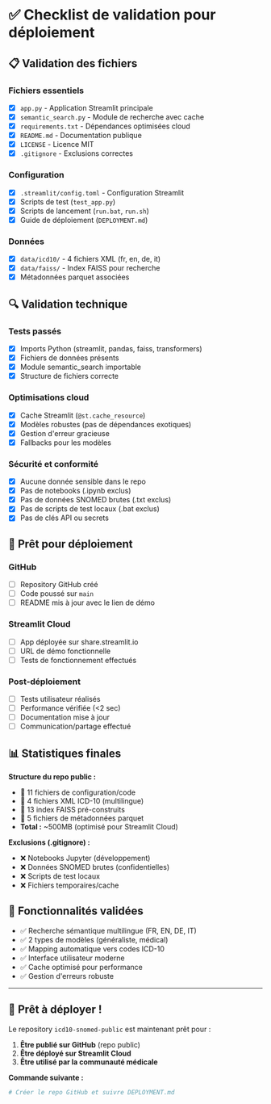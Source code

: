 # ✅ Checklist de validation pour déploiement

## 📋 Validation des fichiers

### Fichiers essentiels
- [x] `app.py` - Application Streamlit principale
- [x] `semantic_search.py` - Module de recherche avec cache
- [x] `requirements.txt` - Dépendances optimisées cloud
- [x] `README.md` - Documentation publique
- [x] `LICENSE` - Licence MIT
- [x] `.gitignore` - Exclusions correctes

### Configuration
- [x] `.streamlit/config.toml` - Configuration Streamlit
- [x] Scripts de test (`test_app.py`)
- [x] Scripts de lancement (`run.bat`, `run.sh`)
- [x] Guide de déploiement (`DEPLOYMENT.md`)

### Données
- [x] `data/icd10/` - 4 fichiers XML (fr, en, de, it)
- [x] `data/faiss/` - Index FAISS pour recherche
- [x] Métadonnées parquet associées

## 🔍 Validation technique

### Tests passés
- [x] Imports Python (streamlit, pandas, faiss, transformers)
- [x] Fichiers de données présents
- [x] Module semantic_search importable
- [x] Structure de fichiers correcte

### Optimisations cloud
- [x] Cache Streamlit (`@st.cache_resource`)
- [x] Modèles robustes (pas de dépendances exotiques)
- [x] Gestion d'erreur gracieuse
- [x] Fallbacks pour les modèles

### Sécurité et conformité
- [x] Aucune donnée sensible dans le repo
- [x] Pas de notebooks (.ipynb exclus)
- [x] Pas de données SNOMED brutes (.txt exclus)
- [x] Pas de scripts de test locaux (.bat exclus)
- [x] Pas de clés API ou secrets

## 🚀 Prêt pour déploiement

### GitHub
- [ ] Repository GitHub créé
- [ ] Code poussé sur `main`
- [ ] README mis à jour avec le lien de démo

### Streamlit Cloud
- [ ] App déployée sur share.streamlit.io
- [ ] URL de démo fonctionnelle
- [ ] Tests de fonctionnement effectués

### Post-déploiement
- [ ] Tests utilisateur réalisés
- [ ] Performance vérifiée (<2 sec)
- [ ] Documentation mise à jour
- [ ] Communication/partage effectué

## 📊 Statistiques finales

**Structure du repo public :**
- 📁 11 fichiers de configuration/code
- 📁 4 fichiers XML ICD-10 (multilingue)
- 📁 13 index FAISS pré-construits
- 📁 5 fichiers de métadonnées parquet
- **Total :** ~500MB (optimisé pour Streamlit Cloud)

**Exclusions (.gitignore) :**
- ❌ Notebooks Jupyter (développement)
- ❌ Données SNOMED brutes (confidentielles)
- ❌ Scripts de test locaux
- ❌ Fichiers temporaires/cache

## 🎯 Fonctionnalités validées

- ✅ Recherche sémantique multilingue (FR, EN, DE, IT)
- ✅ 2 types de modèles (généraliste, médical)
- ✅ Mapping automatique vers codes ICD-10
- ✅ Interface utilisateur moderne
- ✅ Cache optimisé pour performance
- ✅ Gestion d'erreurs robuste

---

## 🏁 Prêt à déployer !

Le repository `icd10-snomed-public` est maintenant prêt pour :

1. **Être publié sur GitHub** (repo public)
2. **Être déployé sur Streamlit Cloud** 
3. **Être utilisé par la communauté médicale**

**Commande suivante :**
```bash
# Créer le repo GitHub et suivre DEPLOYMENT.md
```
